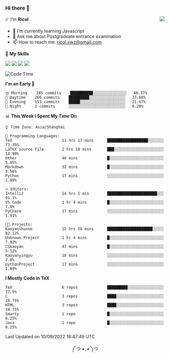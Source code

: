 ### Hi there 👋

<a href="#">
  <img align="right" src="https://github-readme-stats.vercel.app/api?username=Ricolxwz&count_private=true&show_icons=true&theme=prussian" />
</a>

☄️ I‘m **Ricol**

- 🌱 I’m currently learning Javascript
- 💬 Ask me about Postgraduate entrance examination
- 📫 How to reach me: ricol.xwz@gmail.com

🌟 **My Skills**

![](https://img.shields.io/badge/-Git-000000?style=flat-square&logo=git&logoColor=fff)
![](https://img.shields.io/badge/-C-3e74a2?style=flat-square&logo=C&logoColor=fff)
![](https://img.shields.io/badge/-Python-4fc08d?style=flat-square&logo=python&logoColor=fff)
![](https://img.shields.io/badge/-java-ffa500?style=flat-square&logo=java&logoColor=fff)

<!--START_SECTION:waka-->
![Code Time](http://img.shields.io/badge/Code%20Time-310%20hrs%202%20mins-blue)

**I'm an Early 🐤** 

```text
🌞 Morning    285 commits    ██████████░░░░░░░░░░░░░░░   40.37% 
🌆 Daytime    266 commits    █████████░░░░░░░░░░░░░░░░   37.68% 
🌃 Evening    153 commits    █████░░░░░░░░░░░░░░░░░░░░   21.67% 
🌙 Night      2 commits      ░░░░░░░░░░░░░░░░░░░░░░░░░   0.28%

```


📊 **This Week I Spent My Time On** 

```text
⌚︎ Time Zone: Asia/Shanghai

💬 Programming Languages: 
TeX                      11 hrs 17 mins      ██████████████████░░░░░░░   73.35% 
LaTeX source file        2 hrs 18 mins       ███░░░░░░░░░░░░░░░░░░░░░░   14.98% 
Other                    46 mins             █░░░░░░░░░░░░░░░░░░░░░░░░   5.05% 
Markdown                 32 mins             █░░░░░░░░░░░░░░░░░░░░░░░░   3.56% 
Python                   17 mins             ░░░░░░░░░░░░░░░░░░░░░░░░░   1.89%

🔥 Editors: 
IntelliJ                 14 hrs 1 min        ██████████████████████░░░   91.1% 
VS Code                  1 hr 4 mins         █░░░░░░░░░░░░░░░░░░░░░░░░   7.0% 
PyCharm                  17 mins             ░░░░░░░░░░░░░░░░░░░░░░░░░   1.91%

🐱‍💻 Projects: 
Kaoyanshuxue             12 hrs 38 mins      ████████████████████░░░░░   82.12% 
Unknown Project          1 hr 4 mins         █░░░░░░░░░░░░░░░░░░░░░░░░   7.02% 
CSkaoyan                 47 mins             █░░░░░░░░░░░░░░░░░░░░░░░░   5.12% 
Kaoyanyingyu             18 mins             ░░░░░░░░░░░░░░░░░░░░░░░░░   2.0% 
pythonProject            17 mins             ░░░░░░░░░░░░░░░░░░░░░░░░░   1.89%

```

**I Mostly Code in TeX** 

```text
TeX                      6 repos             █████████░░░░░░░░░░░░░░░░   37.5% 
C                        3 repos             ████░░░░░░░░░░░░░░░░░░░░░   18.75% 
HTML                     3 repos             ████░░░░░░░░░░░░░░░░░░░░░   18.75% 
Smarty                   1 repo              █░░░░░░░░░░░░░░░░░░░░░░░░   6.25% 
Java                     1 repo              █░░░░░░░░░░░░░░░░░░░░░░░░   6.25%

```



 Last Updated on 10/09/2022 18:47:49 UTC
<!--END_SECTION:waka-->

<div align="center">
༼ つ ◕_◕ ༽つ
</div>
